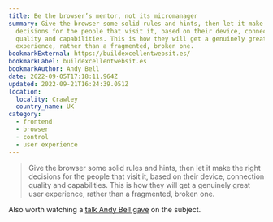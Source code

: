 ```yaml
---
title: Be the browser’s mentor, not its micromanager
summary: Give the browser some solid rules and hints, then let it make the right
  decisions for the people that visit it, based on their device, connection
  quality and capabilities. This is how they will get a genuinely great user
  experience, rather than a fragmented, broken one.
bookmarkExternal: https://buildexcellentwebsit.es/
bookmarkLabel: buildexcellentwebsit.es
bookmarkAuthor: Andy Bell
date: 2022-09-05T17:18:11.964Z
updated: 2022-09-21T16:24:39.051Z
location:
  locality: Crawley
  country_name: UK
category:
  - frontend
  - browser
  - control
  - user experience
---
```


> Give the browser some solid rules and hints, then let it make the right decisions for the people that visit it, based on their device, connection quality and capabilities. This is how they will get a genuinely great user experience, rather than a fragmented, broken one.

Also worth watching a [talk Andy Bell gave](https://youtu.be/5uhIiI9Ld5M) on the subject.
